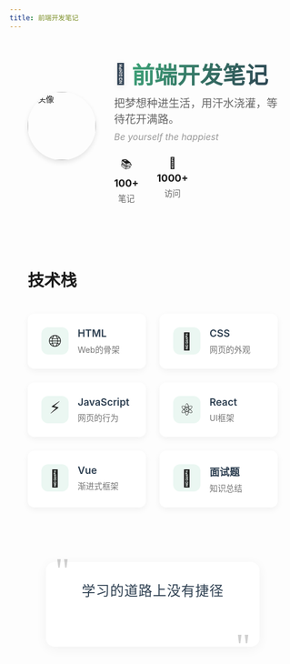 ```yaml
---
title: 前端开发笔记
---
```


<div class="profile-container">
  <div class="profile-header">
    <div class="avatar-section">
      <RouterLink to="/guide/README.html" class="avatar-link">
        <img class="avatar" src="/images/logo.jpg" alt="头像">
      </RouterLink>
      <CurrentTime />
    </div>
    <div class="profile-info">
      <RouterLink to="/guide/README.html" class="title-link">
        <h1>
          <span class="title-icon">📖</span>
          前端开发笔记
        </h1>
      </RouterLink>
      <p class="subtitle">把梦想种进生活，用汗水浇灌，等待花开满路。</p>
      <p class="english-quote">Be yourself the happiest</p>
      <div class="stats">
        <div class="stat-group">
          <div class="stat-item">
            <span class="stat-icon">📚</span>
            <span class="stat-value">100+</span>
            <span class="stat-label">笔记</span>
          </div>
          <div class="stat-item">
            <span class="stat-icon">👥</span>
            <span class="stat-value">1000+</span>
            <span class="stat-label">访问</span>
          </div>
        </div>
      </div>
    </div>
  </div>

  <div class="tech-container">
    <h2 class="section-title">技术栈</h2>
    <div class="tech-list">
      <div class="tech-item" @click="navigateTo('/guide/webblog/html.html')">
        <div class="tech-icon-wrapper">
          <span class="tech-icon">🌐</span>
        </div>
        <div class="tech-content">
          <span class="tech-name">HTML</span>
          <span class="tech-desc">Web的骨架</span>
        </div>
      </div>
      <div class="tech-item" @click="navigateTo('/guide/webblog/css.html')">
        <div class="tech-icon-wrapper">
          <span class="tech-icon">🎨</span>
        </div>
        <div class="tech-content">
          <span class="tech-name">CSS</span>
          <span class="tech-desc">网页的外观</span>
        </div>
      </div>
      <div class="tech-item" @click="navigateTo('/guide/webblog/javascript.md')">
        <div class="tech-icon-wrapper">
          <span class="tech-icon">⚡</span>
        </div>
        <div class="tech-content">
          <span class="tech-name">JavaScript</span>
          <span class="tech-desc">网页的行为</span>
        </div>
      </div>
      <div class="tech-item" @click="navigateTo('/guide/webblog/React.md')">
        <div class="tech-icon-wrapper">
          <span class="tech-icon">⚛️</span>
        </div>
        <div class="tech-content">
          <span class="tech-name">React</span>
          <span class="tech-desc">UI框架</span>
        </div>
      </div>
      <div class="tech-item" @click="navigateTo('/guide/webblog/vue.md')">
        <div class="tech-icon-wrapper">
          <span class="tech-icon">🖖</span>
        </div>
        <div class="tech-content">
          <span class="tech-name">Vue</span>
          <span class="tech-desc">渐进式框架</span>
        </div>
      </div>
      <div class="tech-item" @click="navigateTo('/guide/webblog/interview.md')">
        <div class="tech-icon-wrapper">
          <span class="tech-icon">📝</span>
        </div>
        <div class="tech-content">
          <span class="tech-name">面试题</span>
          <span class="tech-desc">知识总结</span>
        </div>
      </div>
    </div>
  </div>

  <div class="footer-quote">
    <div class="quote-content">
      <span class="quote-mark left">"</span>
      <p class="quote-text">
        学习的道路上没有捷径
        <span class="highlight">只有不断的积累和实践</span>
      </p>
      <span class="quote-mark right">"</span>
    </div>
  </div>
</div>

<style>
.profile-container {
  max-width: 800px;
  margin: 0 auto;
  padding: 2rem;
}

.profile-header {
  display: flex;
  align-items: center;
  gap: 2rem;
  margin-bottom: 3rem;
}

.avatar-link {
  display: block;
  transition: transform 0.3s ease;
  text-decoration: none;
}

.avatar-link:hover {
  transform: scale(1.05);
}

.avatar {
  width: 120px;
  height: 120px;
  border-radius: 60px;
  box-shadow: 0 4px 8px rgba(0, 0, 0, 0.1);
}

.title-link {
  text-decoration: none;
  color: inherit;
}

.profile-info {
  flex: 1;
}

.profile-info h1 {
  margin: 0;
  font-size: 2.5rem;
  background: linear-gradient(120deg, #3eaf7c, #2c3e50);
  -webkit-background-clip: text;
  -webkit-text-fill-color: transparent;
  display: flex;
  align-items: center;
  gap: 0.5rem;
}

.title-icon {
  font-size: 2.2rem;
  -webkit-text-fill-color: initial;
  filter: drop-shadow(0 2px 4px rgba(0, 0, 0, 0.1));
  transition: transform 0.3s ease;
}

.title-link:hover .title-icon {
  transform: rotate(-5deg);
}

.subtitle {
  font-size: 1.2rem;
  color: #666;
  margin: 0.5rem 0;
}

.english-quote {
  font-size: 1rem;
  color: #999;
  font-style: italic;
  margin: 0.5rem 0;
}

.tech-container {
  margin: 4rem 0;
}

.section-title {
  font-size: 1.8rem;
  font-weight: 600;
  margin: 3rem 0 2rem;
  padding-bottom: 0.5rem;
  border-bottom: 2px solid var(--c-brand);
  display: inline-block;
}

.tech-list {
  display: grid;
  grid-template-columns: repeat(auto-fit, minmax(180px, 1fr));
  gap: 1.5rem;
}

.tech-item {
  display: grid;
  grid-template-columns: auto 1fr;
  gap: 1rem;
  padding: 1.5rem;
  background: rgba(255, 255, 255, 0.9);
  border-radius: 12px;
  box-shadow: 0 4px 12px rgba(0, 0, 0, 0.05);
  backdrop-filter: blur(10px);
  transition: all 0.3s ease;
  cursor: pointer;
  position: relative;
  overflow: hidden;
}

.tech-item::before {
  content: '';
  position: absolute;
  top: 0;
  left: 0;
  width: 100%;
  height: 100%;
  background: linear-gradient(45deg, transparent, rgba(255, 255, 255, 0.1), transparent);
  transform: translateX(-100%);
  transition: transform 0.6s ease;
}

.tech-item:hover {
  transform: translateY(-5px);
  box-shadow: 0 8px 24px rgba(0, 0, 0, 0.1);
}

.tech-item:hover::before {
  transform: translateX(100%);
}

.tech-icon-wrapper {
  width: 48px;
  height: 48px;
  display: flex;
  align-items: center;
  justify-content: center;
  background: rgba(62, 175, 124, 0.1);
  border-radius: 12px;
  transition: all 0.3s ease;
}

.tech-item:hover .tech-icon-wrapper {
  transform: scale(1.1);
  background: rgba(62, 175, 124, 0.2);
}

.tech-icon {
  font-size: 1.8rem;
}

.tech-content {
  display: flex;
  flex-direction: column;
  gap: 0.4rem;
}

.tech-name {
  font-size: 1.1rem;
  font-weight: 600;
  color: var(--c-text);
}

.tech-desc {
  font-size: 0.9rem;
  color: #666;
  opacity: 0.9;
}

/* 深色模式适配 */
.dark .tech-item {
  background: rgba(30, 30, 30, 0.8);
}

.dark .tech-desc {
  color: #888;
}

/* 移动端适配 */
@media (max-width: 719px) {
  .profile-header {
    flex-direction: column;
    text-align: center;
    gap: 2rem;
  }

  .profile-info h1 {
    font-size: 2rem;
  }

  .tech-list {
    grid-template-columns: repeat(2, 1fr);
  }

  .tech-item {
    padding: 1.2rem;
  }

  .tech-icon-wrapper {
    width: 40px;
    height: 40px;
  }

  .tech-icon {
    font-size: 1.5rem;
  }

  .section-title {
    font-size: 1.5rem;
    margin: 2rem 0 1.5rem;
  }

  .stats {
    justify-content: center;
  }
}

.avatar-section {
  display: flex;
  flex-direction: column;
  align-items: center;
  gap: 1rem;
}

.stats {
  display: flex;
  gap: 2rem;
  margin-top: 1.5rem;
}

.stat-group {
  display: flex;
  gap: 2rem;
}

.stat-item {
  display: flex;
  flex-direction: column;
  align-items: center;
  gap: 0.3rem;
}

.stat-icon {
  font-size: 1.2rem;
}

.stat-value {
  font-size: 1.1rem;
  font-weight: bold;
  color: var(--c-brand);
}

.stat-label {
  font-size: 0.9rem;
  color: #666;
}

/* 深色模式适配 */
.dark .stat-label {
  color: #888;
}

/* 引用部分样式美化 */
.footer-quote {
  margin: 4rem 0 2rem;
  padding: 2rem;
  text-align: center;
  position: relative;
}

.quote-content {
  position: relative;
  max-width: 600px;
  margin: 0 auto;
  padding: 2rem;
  background: rgba(255, 255, 255, 0.8);
  border-radius: 15px;
  box-shadow: 0 4px 20px rgba(0, 0, 0, 0.05);
  backdrop-filter: blur(10px);
}

.quote-mark {
  font-size: 4rem;
  font-family: "Times New Roman", serif;
  color: var(--c-brand);
  opacity: 0.2;
  position: absolute;
  line-height: 1;
}

.quote-mark.left {
  top: -1rem;
  left: 1rem;
}

.quote-mark.right {
  bottom: -2rem;
  right: 1rem;
}

.quote-text {
  font-size: 1.5rem;
  line-height: 1.6;
  color: var(--c-text);
  margin: 0;
  font-weight: 300;
  letter-spacing: 1px;
}

.quote-text .highlight {
  display: block;
  margin-top: 0.5rem;
  color: var(--c-brand);
  font-weight: 500;
  background: linear-gradient(120deg, var(--c-brand) 0%, var(--c-brand-light) 100%);
  -webkit-background-clip: text;
  -webkit-text-fill-color: transparent;
  animation: shine 2s infinite;
}

@keyframes shine {
  0% {
    background-position: 0% 50%;
  }
  50% {
    background-position: 100% 50%;
  }
  100% {
    background-position: 0% 50%;
  }
}

/* 深色模式适配 */
.dark .quote-content {
  background: rgba(30, 30, 30, 0.8);
}

/* 移动端适配 */
@media (max-width: 719px) {
  .footer-quote {
    padding: 1rem;
  }
  
  .quote-content {
    padding: 1.5rem;
  }
  
  .quote-text {
    font-size: 1.2rem;
  }
  
  .quote-mark {
    font-size: 3rem;
  }
}

/* 浅色模式 */
:root {
  --text-primary: #2c3e50;
  --text-secondary: #666;
  --text-tertiary: #999;
  --bg-quote: rgba(255, 255, 255, 0.8);
}

/* 深色模式 */
.dark {
  --text-primary: #ffffff;
  --text-secondary: #aaaaaa;
  --text-tertiary: #888888;
  --bg-quote: rgba(30, 30, 30, 0.8);
}

/* 更新文本颜色 */
.profile-info h1 {
  color: var(--text-primary);
}

.subtitle {
  color: var(--text-secondary);
}

.english-quote {
  color: var(--text-tertiary);
}

.tech-name {
  color: var(--text-primary);
}

.tech-desc {
  color: var(--text-secondary);
}

.stat-label {
  color: var(--text-secondary);
}

.quote-content {
  background: var(--bg-quote);
}

.quote-text {
  color: var(--text-primary);
}

/* 深色模式下的特殊处理 */
.dark .tech-item {
  background: rgba(30, 30, 30, 0.8);
}

.dark .profile-info h1 {
  background: linear-gradient(120deg, #3eaf7c, #89d4a5);
  -webkit-background-clip: text;
  -webkit-text-fill-color: transparent;
}

.dark .quote-text .highlight {
  color: #3eaf7c;
  background: linear-gradient(120deg, #3eaf7c, #89d4a5);
  -webkit-background-clip: text;
  -webkit-text-fill-color: transparent;
}
</style>

<script>
export default {
  methods: {
    navigateTo(path) {
      this.$router.push(path);
    }
  }
}
</script> 